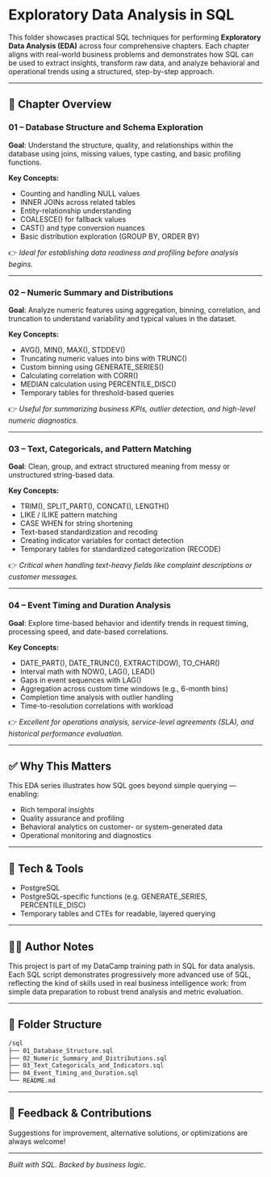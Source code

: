 # Exploratory Data Analysis in SQL

This folder showcases practical SQL techniques for performing **Exploratory Data Analysis (EDA)** across four comprehensive chapters. Each chapter aligns with real-world business problems and demonstrates how SQL can be used to extract insights, transform raw data, and analyze behavioral and operational trends using a structured, step-by-step approach.

---

## 📘 Chapter Overview

### 01 – Database Structure and Schema Exploration

**Goal**: Understand the structure, quality, and relationships within the database using joins, missing values, type casting, and basic profiling functions.

**Key Concepts:**

* Counting and handling NULL values
* INNER JOINs across related tables
* Entity-relationship understanding
* COALESCE() for fallback values
* CAST() and type conversion nuances
* Basic distribution exploration (GROUP BY, ORDER BY)

👉 *Ideal for establishing data readiness and profiling before analysis begins.*

---

### 02 – Numeric Summary and Distributions

**Goal**: Analyze numeric features using aggregation, binning, correlation, and truncation to understand variability and typical values in the dataset.

**Key Concepts:**

* AVG(), MIN(), MAX(), STDDEV()
* Truncating numeric values into bins with TRUNC()
* Custom binning using GENERATE\_SERIES()
* Calculating correlation with CORR()
* MEDIAN calculation using PERCENTILE\_DISC()
* Temporary tables for threshold-based queries

👉 *Useful for summarizing business KPIs, outlier detection, and high-level numeric diagnostics.*

---

### 03 – Text, Categoricals, and Pattern Matching

**Goal**: Clean, group, and extract structured meaning from messy or unstructured string-based data.

**Key Concepts:**

* TRIM(), SPLIT\_PART(), CONCAT(), LENGTH()
* LIKE / ILIKE pattern matching
* CASE WHEN for string shortening
* Text-based standardization and recoding
* Creating indicator variables for contact detection
* Temporary tables for standardized categorization (RECODE)

👉 *Critical when handling text-heavy fields like complaint descriptions or customer messages.*

---

### 04 – Event Timing and Duration Analysis

**Goal**: Explore time-based behavior and identify trends in request timing, processing speed, and date-based correlations.

**Key Concepts:**

* DATE\_PART(), DATE\_TRUNC(), EXTRACT(DOW), TO\_CHAR()
* Interval math with NOW(), LAG(), LEAD()
* Gaps in event sequences with LAG()
* Aggregation across custom time windows (e.g., 6-month bins)
* Completion time analysis with outlier handling
* Time-to-resolution correlations with workload

👉 *Excellent for operations analysis, service-level agreements (SLA), and historical performance evaluation.*

---

## ✅ Why This Matters

This EDA series illustrates how SQL goes beyond simple querying — enabling:

* Rich temporal insights
* Quality assurance and profiling
* Behavioral analytics on customer- or system-generated data
* Operational monitoring and diagnostics

---

## 🧠 Tech & Tools

* PostgreSQL
* PostgreSQL-specific functions (e.g. GENERATE\_SERIES, PERCENTILE\_DISC)
* Temporary tables and CTEs for readable, layered querying

---

## 👩‍💻 Author Notes

This project is part of my DataCamp training path in SQL for data analysis. Each SQL script demonstrates progressively more advanced use of SQL, reflecting the kind of skills used in real business intelligence work: from simple data preparation to robust trend analysis and metric evaluation.

---

## 📂 Folder Structure

```bash
/sql
├── 01_Database_Structure.sql
├── 02_Numeric_Summary_and_Distributions.sql
├── 03_Text_Categoricals_and_Indicators.sql
├── 04_Event_Timing_and_Duration.sql
└── README.md
```

---

## 💬 Feedback & Contributions

Suggestions for improvement, alternative solutions, or optimizations are always welcome!

---

*Built with SQL. Backed by business logic.*
